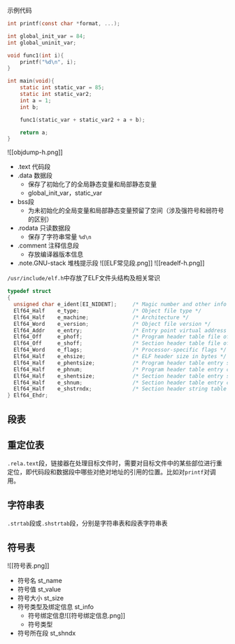 示例代码
```c
int printf(const char *format, ...);

int global_init_var = 84;
int global_uninit_var;

void func1(int i){
    printf("%d\n", i);
}

int main(void){
    static int static_var = 85;
    static int static_var2;
    int a = 1;
    int b;

    func1(static_var + static_var2 + a + b);

    return a;
}
```


![[objdump-h.png]]
+ .text 代码段
+ .data 数据段
	+ 保存了初始化了的全局静态变量和局部静态变量
	+ global_init_var，static_var
+ bss段
	+ 为未初始化的全局变量和局部静态变量预留了空间（涉及强符号和弱符号的区别）
+ .rodata 只读数据段
	+ 保存了字符串常量 `%d\n`
+ .comment 注释信息段
	+ 存放编译器版本信息
+ .note.GNU-stack 堆栈提示段
![[ELF常见段.png]]
![[readelf-h.png]]

`/usr/include/elf.h`中存放了ELF文件头结构及相关常识
```c
typedef struct
{
  unsigned char e_ident[EI_NIDENT];     /* Magic number and other info */
  Elf64_Half    e_type;                 /* Object file type */
  Elf64_Half    e_machine;              /* Architecture */
  Elf64_Word    e_version;              /* Object file version */
  Elf64_Addr    e_entry;                /* Entry point virtual address */
  Elf64_Off     e_phoff;                /* Program header table file offset */
  Elf64_Off     e_shoff;                /* Section header table file offset */
  Elf64_Word    e_flags;                /* Processor-specific flags */
  Elf64_Half    e_ehsize;               /* ELF header size in bytes */
  Elf64_Half    e_phentsize;            /* Program header table entry size */
  Elf64_Half    e_phnum;                /* Program header table entry count */
  Elf64_Half    e_shentsize;            /* Section header table entry size */
  Elf64_Half    e_shnum;                /* Section header table entry count */
  Elf64_Half    e_shstrndx;             /* Section header string table index */
} Elf64_Ehdr;
```
## 段表

## 重定位表
`.rela.text`段，链接器在处理目标文件时，需要对目标文件中的某些部位进行重定位，即代码段和数据段中哪些对绝对地址的引用的位置。比如对`printf`对调用。

## 字符串表
`.strtab`段或`.shstrtab`段，分别是字符串表和段表字符串表

## 符号表
![[符号表.png]]
+ 符号名 st_name
+ 符号值 st_value
+ 符号大小 st_size
+ 符号类型及绑定信息 st_info
	+ 符号绑定信息![[符号绑定信息.png]]
	+ 符号类型
+ 符号所在段 st_shndx